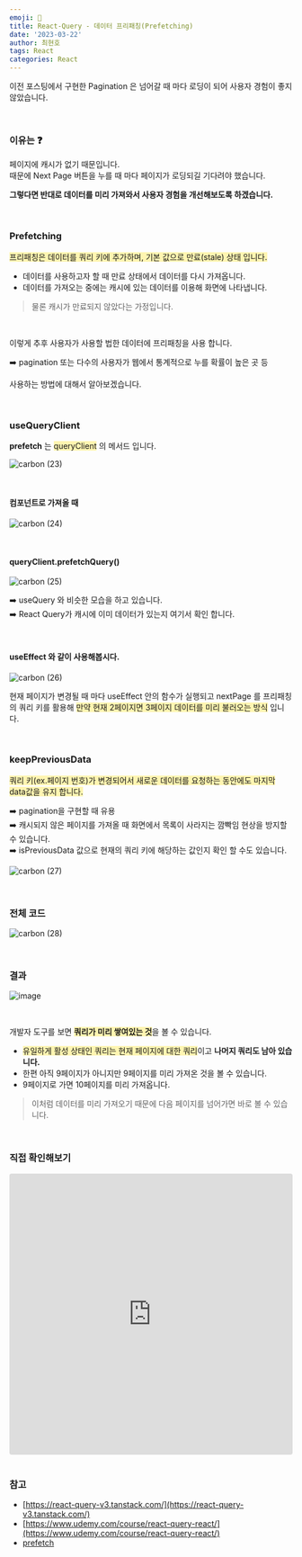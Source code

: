 ```yaml
---
emoji: 📖
title: React-Query - 데이터 프리패칭(Prefetching)
date: '2023-03-22'
author: 최현호
tags: React
categories: React
---
```


이전 포스팅에서 구현한 Pagination 은 넘어갈 때 마다 로딩이 되어 사용자 경험이 좋지 않았습니다.

<br>

### 이유는 ❓

페이지에 캐시가 없기 때문입니다. <br>
때문에 Next Page 버튼을 누를 때 마다 페이지가 로딩되길 기다려야 했습니다.

**그렇다면 반대로 데이터를 미리 가져와서 사용자 경험을 개선해보도록 하겠습니다.**

<br>

### Prefetching

<span style='background-color : #fff5b1'>프리패칭은 데이터를 쿼리 키에 추가하며, 기본 값으로 만료(stale) 상태 입니다.</span>

- 데이터를 사용하고자 할 때 만료 상태에서 데이터를 다시 가져옵니다.
- 데이터를 가져오는 중에는 캐시에 있는 데이터를 이용해 화면에 나타냅니다.

> 물론 캐시가 만료되지 않았다는 가정입니다.

<br>

이렇게 추후 사용자가 사용할 법한 데이터에 프리패칭을 사용 합니다.

➡️ pagination 또는 다수의 사용자가 웹에서 통계적으로 누를 확률이 높은 곳 등

사용하는 방법에 대해서 알아보겠습니다.

<br>

### useQueryClient

**prefetch** 는 <span style='background-color : #fff5b1'>queryClient</span> 의 메서드 입니다.

![carbon (23)](https://user-images.githubusercontent.com/87301268/226373277-5fe89965-fb97-40ab-b530-b2f15f559560.png)

<br>

#### 컴포넌트로 가져올 때

![carbon (24)](https://user-images.githubusercontent.com/87301268/226373449-e4581a82-9d30-45d6-976d-a71d6b311b85.png)

<br>

#### queryClient.prefetchQuery()

![carbon (25)](https://user-images.githubusercontent.com/87301268/226378579-a121751c-7e91-46b4-b7c1-8e7b03fe1b21.png)

➡️ useQuery 와 비슷한 모습을 하고 있습니다. <br>
➡️ React Query가 캐시에 이미 데이터가 있는지 여기서 확인 합니다.

<br>

#### useEffect 와 같이 사용해봅시다.

![carbon (26)](https://user-images.githubusercontent.com/87301268/226383004-9194723b-fefe-45ce-be03-b0938e825e7a.png)

현재 페이지가 변경될 때 마다 useEffect 안의 함수가 실행되고 nextPage 를 프리패칭의 쿼리 키를 활용해
<span style='background-color : #fff5b1'>만약 현재 2페이지면 3페이지 데이터를 미리 불러오는 방식</span> 입니다.

<br>

### keepPreviousData

<span style='background-color : #fff5b1'>쿼리 키(ex.페이지 번호)가 변경되어서 새로운 데이터를 요청하는 동안에도 마지막 data값을 유지 합니다.</span>

➡️ pagination을 구현할 때 유용 <br>
➡️ 캐시되지 않은 페이지를 가져올 때 화면에서 목록이 사라지는 깜빡임 현상을 방지할 수 있습니다. <br>
➡️ isPreviousData 값으로 현재의 쿼리 키에 해당하는 값인지 확인 할 수도 있습니다.

![carbon (27)](https://user-images.githubusercontent.com/87301268/226387960-07236132-108a-421d-9226-adeb852676d9.png)

<br>

### 전체 코드

![carbon (28)](https://user-images.githubusercontent.com/87301268/226389536-ed524134-c654-4f43-96b7-10ae70e5ef99.png)

<br>

### 결과

![image](https://user-images.githubusercontent.com/87301268/226392962-62faf56c-1acb-4b90-b941-6843f46f8d54.gif)

<br>

개발자 도구를 보면 <span style='background-color : #fff5b1'>**쿼리가 미리 쌓여있는 것**</span>을 볼 수 있습니다.

- <span style='background-color : #fff5b1'>유일하게 활성 상태인 쿼리는 현재 페이지에 대한 쿼리</span>이고 **나머지 쿼리도 남아 있습니다.**
- 한편 아직 9페이지가 아니지만 9페이지를 미리 가져온 것을 볼 수 있습니다.
- 9페이지로 가면 10페이지를 미리 가져옵니다.

> 이처럼 데이터를 미리 가져오기 때문에 다음 페이지를 넘어가면 바로 볼 수 있습니다.

<br>

### 직접 확인해보기

<iframe src="https://codesandbox.io/embed/react-query-7-oc6sx1?fontsize=14&hidenavigation=1&theme=dark"
     style="width:100%; height:500px; border:0; border-radius: 4px; overflow:hidden;"
     title="react-query-7"
     allow="accelerometer; ambient-light-sensor; camera; encrypted-media; geolocation; gyroscope; hid; microphone; midi; payment; usb; vr; xr-spatial-tracking"
     sandbox="allow-forms allow-modals allow-popups allow-presentation allow-same-origin allow-scripts"
   ></iframe>

<br>
<br>

### 참고

- [https://react-query-v3.tanstack.com/](https://react-query-v3.tanstack.com/)
- [https://www.udemy.com/course/react-query-react/](https://www.udemy.com/course/react-query-react/)
- [prefetch](https://tanstack.com/query/v4/docs/react/reference/QueryClient?from=reactQueryV3&original=https%3A%2F%2Freact-query-v3.tanstack.com%2Freference%2FQueryClient#queryclientprefetchiquery)
  <br>

```toc

```
